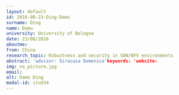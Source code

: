 ```yaml
---
layout: default 
id: 2016-08-23-Ding-Damu
surname: Ding
name: Damu
university: University of Bologna
date: 23/08/2016
aboutme: 
from: China
research_topic: Robustness and security in SDN/NFV environments
abstract: 'advisor: Siracusa Domenico'keywords: 'website: 
img: no_picture.jpg
email: 
alt: Damu Ding
modal-id: stud34
---
```

